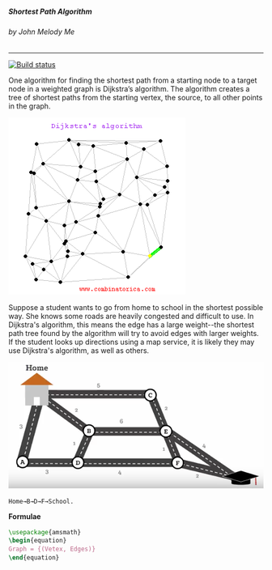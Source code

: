 ##### Shortest Path Algorithm
###### by John Melody Me 
---

[![Build status](https://ci.appveyor.com/api/projects/status/xaws7d1s0f4ho65b?svg=true)](https://ci.appveyor.com/project/johnmelodyme/shortestpathalgorithm)

One algorithm for finding the shortest path from a starting node to a target node in a weighted graph is Dijkstra’s algorithm. The algorithm creates a tree of shortest paths from the starting vertex, the source, to all other points in the graph.

![](assets/dijkstra.gif) 

Suppose a student wants to go from home to school in the shortest possible way. She knows some roads are heavily congested and difficult to use. In Dijkstra's algorithm, this means the edge has a large weight--the shortest path tree found by the algorithm will try to avoid edges with larger weights. If the student looks up directions using a map service, it is likely they may use Dijkstra's algorithm, as well as others.


![](assets/spt.png)

```pseudocode
Home→B→D→F→School.
```

<b>Formulae</b>
```latex
\usepackage{amsmath}
\begin{equation}
Graph = {(Vetex, Edges)}
\end{equation}
```
